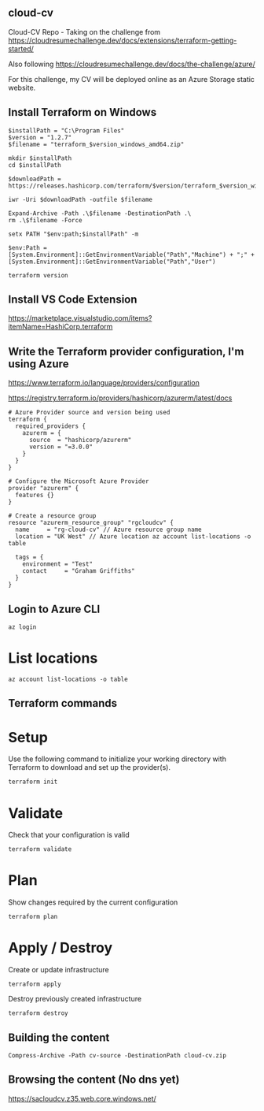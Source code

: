 ## cloud-cv
Cloud-CV Repo - Taking on the challenge from https://cloudresumechallenge.dev/docs/extensions/terraform-getting-started/

Also following https://cloudresumechallenge.dev/docs/the-challenge/azure/ 

For this challenge, my CV will be deployed online as an Azure Storage static website.

## Install Terraform on Windows
```
$installPath = "C:\Program Files"
$version = "1.2.7"
$filename = "terraform_$version_windows_amd64.zip"

mkdir $installPath
cd $installPath

$downloadPath = https://releases.hashicorp.com/terraform/$version/terraform_$version_windows_amd64.zip

iwr -Uri $downloadPath -outfile $filename

Expand-Archive -Path .\$filename -DestinationPath .\
rm .\$filename -Force

setx PATH "$env:path;$installPath" -m

$env:Path = [System.Environment]::GetEnvironmentVariable("Path","Machine") + ";" + [System.Environment]::GetEnvironmentVariable("Path","User")

terraform version
```
## Install VS Code Extension

https://marketplace.visualstudio.com/items?itemName=HashiCorp.terraform

## Write the Terraform provider configuration, I'm using Azure

https://www.terraform.io/language/providers/configuration

https://registry.terraform.io/providers/hashicorp/azurerm/latest/docs

```
# Azure Provider source and version being used
terraform {
  required_providers {
    azurerm = {
      source  = "hashicorp/azurerm"
      version = "=3.0.0"
    }
  }
}

# Configure the Microsoft Azure Provider
provider "azurerm" {
  features {}
}

# Create a resource group
resource "azurerm_resource_group" "rgcloudcv" {
  name     = "rg-cloud-cv" // Azure resource group name
  location = "UK West" // Azure location az account list-locations -o table

  tags = {
    environment = "Test"
    contact     = "Graham Griffiths"
  }
}
```

## Login to Azure CLI

``` az login ```

# List locations

``` az account list-locations -o table ```

## Terraform commands

# Setup
Use the following command to initialize your working directory with Terraform to download and set up the provider(s).

``` terraform init ```

# Validate
Check that your configuration is valid

``` terraform validate ```

# Plan
Show changes required by the current configuration

``` terraform plan ```

# Apply / Destroy
Create or update infrastructure 

``` terraform apply ```

Destroy previously created infrastructure

``` terraform destroy ```

## Building the content

``` Compress-Archive -Path cv-source -DestinationPath cloud-cv.zip ```

## Browsing the content (No dns yet)

https://sacloudcv.z35.web.core.windows.net/